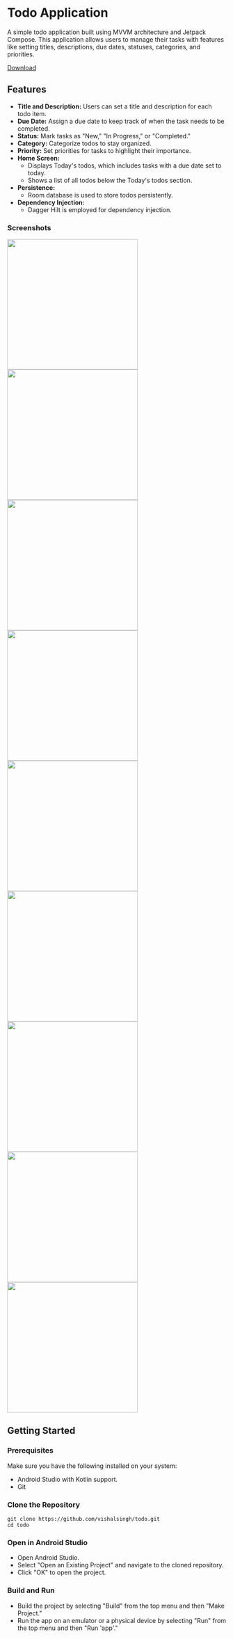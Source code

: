 # Todo Application

A simple todo application built using MVVM architecture and Jetpack Compose. This application allows users to manage their tasks with features like setting titles, descriptions, due dates, statuses, categories, and priorities.

[Download](https://github.com/vishalsingh444/Todo/releases/download/APK/Todo.apk)

## Features

- **Title and Description:** Users can set a title and description for each todo item.
- **Due Date:** Assign a due date to keep track of when the task needs to be completed.
- **Status:** Mark tasks as "New," "In Progress," or "Completed."
- **Category:** Categorize todos to stay organized.
- **Priority:** Set priorities for tasks to highlight their importance.
- **Home Screen:**
  - Displays Today's todos, which includes tasks with a due date set to today.
  - Shows a list of all todos below the Today's todos section.
- **Persistence:**
  - Room database is used to store todos persistently.
- **Dependency Injection:**
  - Dagger Hilt is employed for dependency injection.
    

### Screenshots
<img src="https://github.com/vishalsingh444/Todo/assets/123194054/38ee351e-7dc0-47e1-a86b-e2358ba77292" width="300">
<img src="https://github.com/vishalsingh444/Todo/assets/123194054/e6ac3ed0-30c3-4fa3-af7d-a0f63fc4bca0" width="300">
<img src="https://github.com/vishalsingh444/Todo/assets/123194054/27a89e3b-be94-43a0-a538-a13b7d2c4aeb" width="300">
<img src="https://github.com/vishalsingh444/Todo/assets/123194054/ef5ecda8-1d06-48ff-ac98-a3be3a3a0f97" width="300">
<img src="https://github.com/vishalsingh444/Todo/assets/123194054/5612f32f-7f66-451a-8714-eb9568acfabb" width="300">
<img src="https://github.com/vishalsingh444/Todo/assets/123194054/dacfa533-4997-4b5d-a16c-52577da441de" width="300">
<img src="https://github.com/vishalsingh444/Todo/assets/123194054/04924bac-f3e1-4557-84b4-c3c659e79f4b" width="300">
<img src="https://github.com/vishalsingh444/Todo/assets/123194054/aa8bd2d9-0df9-4b10-a899-364a154ead75" width="300">
<img src="https://github.com/vishalsingh444/Todo/assets/123194054/9c0c2364-6157-497d-8d1f-d563433d8acf" width="300">

## Getting Started

### Prerequisites

Make sure you have the following installed on your system:

- Android Studio with Kotlin support.
- Git

### Clone the Repository

```
git clone https://github.com/vishalsingh/todo.git
cd todo
```
### Open in Android Studio
- Open Android Studio.
- Select "Open an Existing Project" and navigate to the cloned repository.
- Click "OK" to open the project.

### Build and Run
- Build the project by selecting "Build" from the top menu and then "Make Project."
- Run the app on an emulator or a physical device by selecting "Run" from the top menu and then "Run 'app'."

